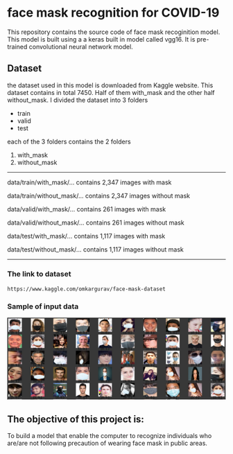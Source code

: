# face mask recognition for COVID-19
This repository contains the source code of face mask recoginition model. This model is built using a a keras built in model called vgg16. It is pre-trained convolutional neural network model. 

## Dataset
the dataset used in this model is downloaded from Kaggle website. This dataset contains in total 7450. Half of them with_mask and the other half without_mask.
I divided the dataset into 3 folders
- train
- valid
- test

each of the 3 folders contains the 2 folders 
1. with_mask
2. without_mask
----------------------------------------------------------
data/train/with_mask/... contains 2,347 images with mask 

data/train/without_mask/... contains 2,347 images without mask

data/valid/with_mask/... contains 261 images with mask

data/valid/without_mask/... contains 261 images without mask

data/test/with_mask/... contains 1,117 images with mask 

data/test/without_mask/... contains 1,117 images without mask

--------------------------------------------------------------
### The link to dataset
	
	https://www.kaggle.com/omkargurav/face-mask-dataset

### Sample of input data
![sample](https://github.com/AtharBagunaid/Face-mask-detector/blob/main/1.png.jpg?raw=true)

## The objective of this project is:
To build a model that enable the computer to recognize individuals who are/are not following precaution of wearing face mask in public areas.
